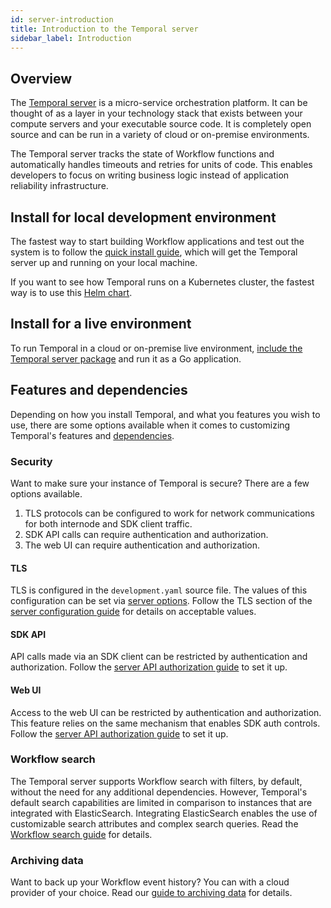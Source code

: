 ```yaml
---
id: server-introduction
title: Introduction to the Temporal server
sidebar_label: Introduction
---
```


## Overview

The [Temporal server](https://github.com/temporalio/temporal) is a micro-service orchestration platform. It can be thought of as a layer in your technology stack that exists between your compute servers and your executable source code. It is completely open source and can be run in a variety of cloud or on-premise environments.

The Temporal server tracks the state of Workflow functions and automatically handles timeouts and retries for units of code. This enables developers to focus on writing business logic instead of application reliability infrastructure.

## Install for local development environment

The fastest way to start building Workflow applications and test out the system is to follow the [quick install guide](/docs/server-quick-install), which will get the Temporal server up and running on your local machine.

If you want to see how Temporal runs on a Kubernetes cluster, the fastest way is to use this [Helm chart](https://github.com/temporalio/helm-charts).

## Install for a live environment

To run Temporal in a cloud or on-premise live environment, [include the Temporal server package](/docs/server-options) and run it as a Go application.

## Features and dependencies

Depending on how you install Temporal, and what you features you wish to use, there are some options available when it comes to customizing Temporal's features and [dependencies](server-versions-and-dependencies).

### Security

Want to make sure your instance of Temporal is secure? There are a few options available.

1. TLS protocols can be configured to work for network communications for both internode and SDK client traffic.
2. SDK API calls can require authentication and authorization.
3. The web UI can require authentication and authorization.

#### TLS

TLS is configured in the `development.yaml` source file. The values of this configuration can be set via [server options](/docs/server-options/#withconfig). Follow the TLS section of the [server configuration guide](/docs/server-configuration/#tls) for details on acceptable values.

#### SDK API

API calls made via an SDK client can be restricted by authentication and authorization. Follow the [server API authorization guide](/docs/server-api-auth) to set it up.

#### Web UI

Access to the web UI can be restricted by authentication and authorization. This feature relies on the same mechanism that enables SDK auth controls. Follow the [server API authorization guide](/docs/server-api-auth) to set it up.

### Workflow search

The Temporal server supports Workflow search with filters, by default, without the need for any additional dependencies. However, Temporal's default search capabilities are limited in comparison to instances that are integrated with ElasticSearch. Integrating ElasticSearch enables the use of customizable search attributes and complex search queries. Read the [Workflow search guide](/docs/server-workflow-search) for details.

### Archiving data

Want to back up your Workflow event history? You can with a cloud provider of your choice. Read our [guide to archiving data](/docs/server-archive-data) for details.

